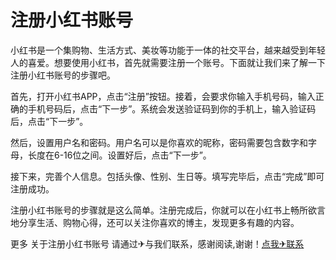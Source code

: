 # 注册小红书账号

小红书是一个集购物、生活方式、美妆等功能于一体的社交平台，越来越受到年轻人的喜爱。想要使用小红书，首先就需要注册一个账号。下面就让我们来了解一下注册小红书账号的步骤吧。

首先，打开小红书APP，点击“注册”按钮。接着，会要求你输入手机号码，输入正确的手机号码后，点击“下一步”。系统会发送验证码到你的手机上，输入验证码后，点击“下一步”。

然后，设置用户名和密码。用户名可以是你喜欢的昵称，密码需要包含数字和字母，长度在6-16位之间。设置好后，点击“下一步”。

接下来，完善个人信息。包括头像、性别、生日等。填写完毕后，点击“完成”即可注册成功。

注册小红书账号的步骤就是这么简单。注册完成后，你就可以在小红书上畅所欲言地分享生活、购物心得，还可以关注你喜欢的博主，发现更多有趣的内容。

更多 关于注册小红书账号 请通过✈与我们联系，感谢阅读,谢谢！[点我✈联系](https://ads.k02.cc)